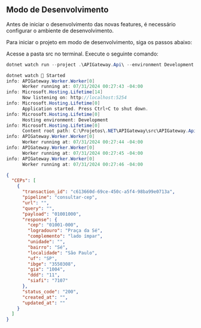 ## Modo de Desenvolvimento

Antes de iniciar o desenvolvimento das novas features, é necessário configurar o ambiente de desenvolvimento.

Para iniciar o projeto em modo de desenvolvimento, siga os passos abaixo:

Acesse a pasta src no terminal.
Execute o seguinte comando:

```cs
dotnet watch run --project .\APIGateway.Api\ --environment Development

dotnet watch 🚀 Started
info: APIGateway.Worker.Worker[0]
      Worker running at: 07/31/2024 00:27:43 -04:00
info: Microsoft.Hosting.Lifetime[14]
      Now listening on: http://localhost:5254
info: Microsoft.Hosting.Lifetime[0]
      Application started. Press Ctrl+C to shut down.
info: Microsoft.Hosting.Lifetime[0]
      Hosting environment: Development
info: Microsoft.Hosting.Lifetime[0]
      Content root path: C:\Projetos\.NET\APIGateway\src\APIGateway.Api
info: APIGateway.Worker.Worker[0]
      Worker running at: 07/31/2024 00:27:44 -04:00
info: APIGateway.Worker.Worker[0]
      Worker running at: 07/31/2024 00:27:45 -04:00
info: APIGateway.Worker.Worker[0]
      Worker running at: 07/31/2024 00:27:46 -04:00
```


```json
{
  "CEPs": [
    {
      "transaction_id": "c613660d-69ce-450c-a5f4-98ba99e0713a",
      "pipeline": "consultar-cep",
      "url": "",
      "query": "",
      "payload": "01001000",
      "response": {
        "cep": "01001-000",
        "logradouro": "Praça da Sé",
        "complemento": "lado ímpar",
        "unidade": "",
        "bairro": "Sé",
        "localidade": "São Paulo",
        "uf": "SP",
        "ibge": "3550308",
        "gia": "1004",
        "ddd": "11",
        "siafi": "7107"
      },
      "status_code": "200",
      "created_at": "",
      "updated_at": ""
    }
  ]
}
```